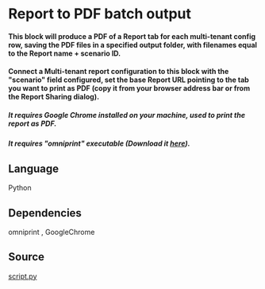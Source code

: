 # Report to PDF batch output

#### This block will produce a PDF of a Report tab for each multi-tenant config row, saving the PDF files in a specified output folder, with filenames equal to the Report name + scenario ID.
#### Connect a Multi-tenant report configuration to this block with the "scenario" field configured, set the base Report URL pointing to the tab you want to print as PDF (copy it from your browser address bar or from the Report Sharing dialog). 
##### It requires Google Chrome installed on your machine, used to print the report as PDF.
##### It requires "omniprint" executable (Download it [here](https://visokio.com/wp-content/uploads/2020/04/Omniscope-Evo-Omniprint.zip)).

## Language
Python

## Dependencies
omniprint , GoogleChrome

## Source
[script.py](https://github.com/visokio/omniscope-custom-blocks/blob/master/Outputs/Report%20to%20PDF%20batch%20output/script.py)
